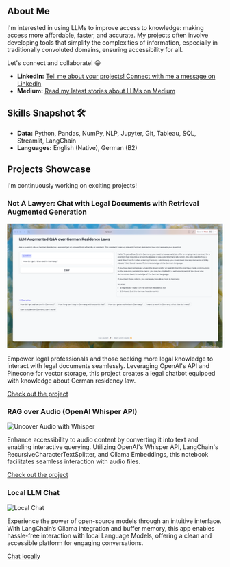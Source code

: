 ## About Me

I'm interested in using LLMs to improve access to knowledge: making access more affordable, faster, and accurate. My projects often involve developing tools that simplify the complexities of information, especially in traditionally convoluted domains, ensuring accessibility for all.

Let's connect and collaborate! 😁


- **LinkedIn:** [Tell me about your projects! Connect with me a message on LinkedIn](http://linkedin.com/in/ingridwstevens/)
- **Medium:** [Read my latest stories about LLMs on Medium](https://medium.com/@ingridwickstevens)

## Skills Snapshot 🛠️
- **Data:** Python, Pandas, NumPy, NLP, Jupyter, Git, Tableau, SQL, Streamlit, LangChain
- **Languages:** English (Native), German (B2)

## Projects Showcase
I'm continuously working on exciting projects!

### Not A Lawyer: Chat with Legal Documents with Retrieval Augmented Generation
![Not A Lawyer Screenshot](blue-card.png)

Empower legal professionals and those seeking more legal knowledge to interact with legal documents seamlessly. Leveraging OpenAI's API and Pinecone for vector storage, this project creates a legal chatbot equipped with knowledge about German residency law.

[Check out the project](https://github.com/ingridstevens/lawyer)

### RAG over Audio (OpenAI Whisper API)
![Uncover Audio with Whisper](https://raw.githubusercontent.com/ingridstevens/whisper-audio-transcriber/main/images/cover.png)

Enhance accessibility to audio content by converting it into text and enabling interactive querying. Utilizing OpenAI's Whisper API, LangChain's RecursiveCharacterTextSplitter, and Ollama Embeddings, this notebook facilitates seamless interaction with audio files.

[Check out the project](https://github.com/ingridstevens/whisper-audio-transcriber/tree/main)

### Local LLM Chat
![Local Chat](https://github.com/ingridstevens/local-model-chat/raw/master/images/cover.png)

Experience the power of open-source models through an intuitive interface. With LangChain’s Ollama integration and buffer memory, this app enables hassle-free interaction with local Language Models, offering a clean and accessible platform for engaging conversations.

[Chat locally](https://github.com/ingridstevens/local-model-chat)
